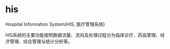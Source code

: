 # his

Hospital Information System(HIS, 医疗管理系统)

HIS系统的主要功能按照数据流量、流向及处理过程分为临床诊疗、药品管理、经济管理、综合管理与统计分析等。